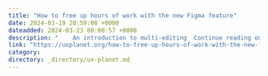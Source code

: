 ```yaml
---
title: "How to free up hours of work with the new Figma feature"
date: 2024-03-19 20:59:08 +0000
dateadded: 2024-03-23 00:00:57 +0000
description: "    An introduction to multi-editing  Continue reading on UX Planet »  "
link: "https://uxplanet.org/how-to-free-up-hours-of-work-with-the-new-figma-feature-fe4637cce20b?source=rss----819cc2aaeee0---4"
category:
directory: _directory/ux-planet.md
---
```

